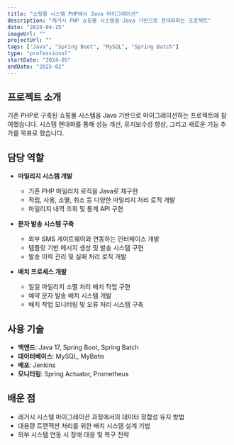 ```yaml
---
title: "쇼핑몰 시스템 PHP에서 Java 마이그레이션"
description: "레거시 PHP 쇼핑몰 시스템을 Java 기반으로 현대화하는 프로젝트"
date: "2024-04-15"
imageUrl: ""
projectUrl: ""
tags: ["Java", "Spring Boot", "MySQL", "Spring Batch"]
type: "professional"
startDate: "2024-05"
endDate: "2025-02"
---
```


## 프로젝트 소개

기존 PHP로 구축된 쇼핑몰 시스템을 Java 기반으로 마이그레이션하는 프로젝트에 참여했습니다. 시스템 현대화를 통해 성능 개선, 유지보수성 향상, 그리고 새로운 기능 추가를 목표로 했습니다.


## 담당 역할

- **마일리지 시스템 개발**
  - 기존 PHP 마일리지 로직을 Java로 재구현
  - 적립, 사용, 소멸, 취소 등 다양한 마일리지 처리 로직 개발
  - 마일리지 내역 조회 및 통계 API 구현

- **문자 발송 시스템 구축**
  - 외부 SMS 게이트웨이와 연동하는 인터페이스 개발
  - 템플릿 기반 메시지 생성 및 발송 시스템 구현
  - 발송 이력 관리 및 실패 처리 로직 개발

- **배치 프로세스 개발**
  - 일일 마일리지 소멸 처리 배치 작업 구현
  - 예약 문자 발송 배치 시스템 개발
  - 배치 작업 모니터링 및 오류 처리 시스템 구축


## 사용 기술

- **백엔드**: Java 17, Spring Boot, Spring Batch
- **데이터베이스**: MySQL, MyBatis
- **배포**: Jenkins
- **모니터링**: Spring Actuator, Prometheus

## 배운 점

- 레거시 시스템 마이그레이션 과정에서의 데이터 정합성 유지 방법
- 대용량 트랜잭션 처리를 위한 배치 시스템 설계 기법
- 외부 시스템 연동 시 장애 대응 및 복구 전략